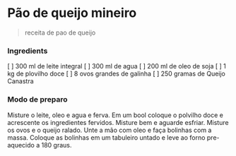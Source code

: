 # Pão de queijo mineiro

> receita de pao de queijo 

### Ingredients

[ ]  300 ml de leite integral
[ ]  300 ml de agua
[ ]  200 ml de oleo de soja
[ ]  1 kg de plovilho doce 
[ ]  8 ovos grandes de galinha
[ ]  250 gramas de Queijo Canastra

### Modo de preparo

Misture o leite, oleo e agua e ferva. Em um bool coloque o polvilho doce e acrescente os ingredientes fervidos. Misture bem e aguarde esfriar. Misture os ovos e o queijo ralado. 
Unte a mão com oleo e faça bolinhas com a massa. Coloque as bolinhas em um tabuleiro untado e leve ao forno pre-aquecido a 180 graus.
